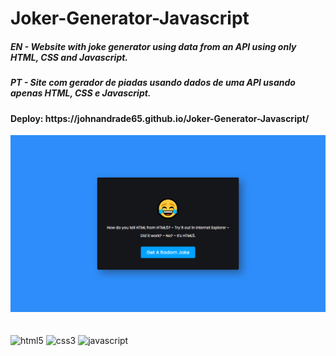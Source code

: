﻿# Joker-Generator-Javascript
<h5>EN - Website with joke generator using data from an API using only HTML, CSS and Javascript.</h5>
<h5>PT - Site com gerador de piadas usando dados de uma API usando apenas HTML, CSS e Javascript.</h5>
<h4>Deploy: https://johnandrade65.github.io/Joker-Generator-Javascript/</h4>
<img src="./assets/images/readme.png">
﻿<div style="display: inline_block"><br/>
  <img alt="html5" src="https://img.shields.io/badge/HTML5-E34F26?style=for-the-badge&logo=html5&logoColor=white"/>
  <img alt="css3" src="https://img.shields.io/badge/CSS3-1572B6?style=for-the-badge&logo=css3&logoColor=white"/>
  <img alt="javascript" src="https://img.shields.io/badge/JavaScript-323330?style=for-the-badge&logo=javascript&logoColor=F7DF1E"/>
</div
